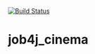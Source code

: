 [![Build Status](https://travis-ci.org/npabllla/job4j_cinema.svg?branch=main)](https://travis-ci.org/npabllla/job4j_cinema)
# job4j_cinema